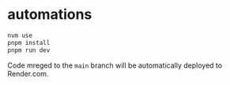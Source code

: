 # automations

```bash
nvm use
pnpm install
pnpm run dev
```

Code mreged to the `main` branch will be automatically deployed to Render.com.
